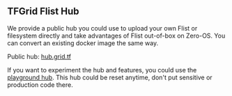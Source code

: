 
## TFGrid Flist Hub

We provide a public hub you could use to upload your own Flist or filesystem directly and take advantages of Flist out-of-box on Zero-OS. 
You can convert an existing docker image the same way.

Public hub: [hub.grid.tf](https://hub.grid.tf)

If you want to experiment the hub and features, you could use the [playground hub](https://playground.hub.grid.tf).
This hub could be reset anytime, don't put sensitive or production code there.


